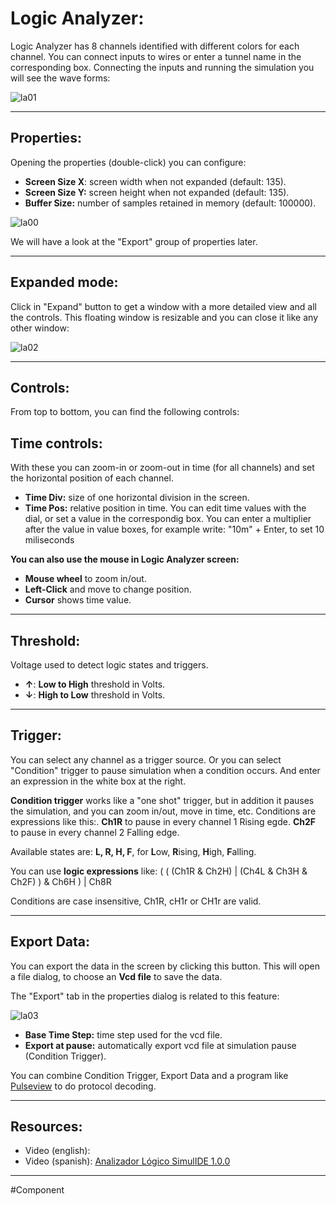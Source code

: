 # Logic Analyzer:

Logic Analyzer  has 8 channels identified with different colors for each channel.
You can connect inputs to wires or enter a tunnel name in the corresponding box.
Connecting the inputs and running the simulation you will see the wave forms:

![la01](la01.png)

---

## Properties:

Opening the properties (double-click) you can configure:
- **Screen Size X**: screen width when not expanded (default: 135).
- **Screen Size Y:** screen height when not expanded (default: 135).
- **Buffer Size:** number of samples retained in memory (default: 100000).

![la00](la00.png)

We will have a look at the "Export" group of properties later.

---

## Expanded mode:

Click in "Expand" button to get a window with a more detailed view and all the controls.
This floating window is resizable and you can close it like any other window:

![la02](la02.png)

---

## Controls:

From top to bottom, you can find the following controls:

## Time controls:
With these you can zoom-in or zoom-out in time (for all channels) and set the horizontal position of each channel.
- **Time Div:** size of one horizontal division in the screen.
- **Time Pos:** relative position in time.
You can edit time values with the dial, or set a value in the correspondig box.
You can enter a multiplier after the value in value boxes, for example write: "10m" + Enter, to set 10 miliseconds

**You can also use the mouse in Logic Analyzer screen:**
- **Mouse wheel** to zoom in/out.
- **Left-Click** and move to change position.
- **Cursor** shows time value.

---

## Threshold:

Voltage used to detect logic states and triggers.
- **↑**: **Low to High** threshold in Volts.
- **↓**: **High to Low** threshold in Volts.

---

## Trigger:
You can select any channel as a trigger source.
Or you can select "Condition" trigger to pause simulation when a condition occurs.
And enter an expression in the white box at the right.

**Condition trigger** works like a "one shot" trigger, but in addition it pauses the simulation, and you can zoom in/out, move in time, etc.
Conditions are expressions like this:.
**Ch1R** to pause in every channel 1 Rising egde.
**Ch2F** to pause in every channel 2 Falling edge.

Available states are: **L, R, H, F**, for **L**ow, **R**ising, **H**igh, **F**alling.

You can use **logic expressions** like:
( ( (Ch1R & Ch2H) | (Ch4L & Ch3H & Ch2F) ) & Ch6H ) | Ch8R

Conditions are case insensitive, Ch1R, cH1r or CH1r are valid.

---

## Export Data:
You can export the data in the screen by clicking this button.
This will open a file dialog, to choose an **Vcd file** to save the data.

The "Export" tab in the properties dialog is related to this feature:

![la03](la03.png)

- **Base Time Step:** time step used for the vcd file.
- **Export at pause:** automatically export vcd file at simulation pause (Condition Trigger).

You can combine Condition Trigger, Export Data and a program like [Pulseview](https://sigrok.org/wiki/PulseView) to do protocol decoding.

---

## Resources:

- Video (english): 
- Video (spanish): [Analizador Lógico SimulIDE 1.0.0](https://www.youtube.com/watch?v=NZvPPMa1Hfo)

---

#Component